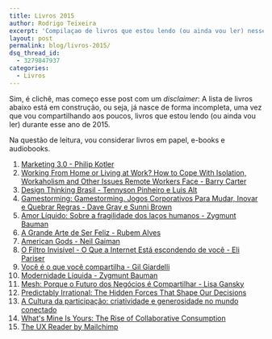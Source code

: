 ```yaml
---
title: Livros 2015
author: Rodrigo Teixeira
excerpt: 'Compilaçao de livros que estou lendo (ou ainda vou ler) nesse ano de 2015. '
layout: post
permalink: blog/livros-2015/
dsq_thread_id:
  - 3279847937
categories:
  - Livros
---
```


Sim, é clichê, mas começo esse post com um *disclaimer*: A lista de livros abaixo está em construção, ou seja, já nasce de forma incompleta, uma vez que vou compartilhando aos poucos, livros que estou lendo (ou ainda vou ler) durante esse ano de 2015. 

Na questão de leitura, vou considerar livros em papel, e-books e audiobooks.

1. [Marketing 3.0 - Philip Kotler](http://www.amazon.com.br/dp/B00H4EBXEC)
2. [Working From Home or Living at Work? How to Cope With Isolation, Workaholism and Other Issues Remote Workers Face - Barry Carter](http://www.amazon.com.br/dp/B00P838WRC)
3. [Design Thinking Brasil - Tennyson Pinheiro e Luis Alt](http://www.amazon.com.br/dp/B009X7NKFS)
4. [Gamestorming: Gamestorming. Jogos Corporativos Para Mudar, Inovar e Quebrar Regras - Dave Gray e Sunni Brown ](http://www.amazon.com.br/dp/8576086093)
5. [Amor Líquido: Sobre a fragilidade dos laços humanos - Zygmunt Bauman](http://www.amazon.com.br/dp/B008FPZPVG)
6. [A Grande Arte de Ser Feliz - Rubem Alves](http://www.amazon.com.br/dp/B00MWBIIY0)
7. [American Gods - Neil Gaiman](http://www.amazon.com.br/dp/B000FC10MU)
8. [O Filtro Invisível - O Que a Internet Está escondendo de você - Eli Pariser](http://www.amazon.com.br/dp/B008OHONOU)
9. [Você é o que você compartilha - Gil Giardelli](http://www.amazon.com.br/dp/B00ENJCPP2)
10. [Modernidade Líquida - Zygmunt Bauman ](http://www.amazon.com.br/dp/8571105987)
11. [Mesh: Porque o Futuro dos Negócios é Compartilhar - Lisa Gansky](http://www.amazon.com.br/dp/B00OI1XBTO)
12. [Predictably Irrational: The Hidden Forces That Shape Our Decisions](http://www.amazon.com.br/dp/B002RI9QJE)
13. [A Cultura da participação: criatividade e generosidade no mundo conectado](http://www.amazon.com.br/dp/B008ND82PQ)
14. [What's Mine Is Yours: The Rise of Collaborative Consumption](http://www.amazon.com.br/dp/B003VIWNEO)
15. [The UX Reader by Mailchimp](http://theuxreader.com/)
